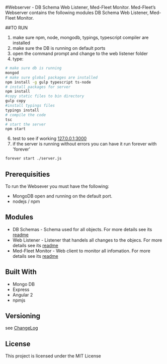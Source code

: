 #Webserver - DB Schema Web Listener, Med-Fleet Monitor. 
Med-Fleet’s Webserver contains the following modules
DB Schema 
Web Listener, 
Med-Fleet Monitor. 

##TO RUN
1. make sure npm, node, mongodb, typings, typescript compiler are installed 
2. make sure the DB is running on default ports
4. open the command prompt and change to the web listener folder
5. type: 

```bash
# make sure db is running 
mongod
# make sure global packages are installed
npm install -g gulp typescript ts-node
# install packages for server
npm install 
#copy static files to bin directory
gulp copy
#install typings files
typings install 
# compile the code
tsc
# start the server
npm start
```

6. test to see if working [127.0.0.1:3000](127.0.0.1:300)
7. if the server is running without errors you can have it run forever with 'forever'
```bash
forever start ./server.js 
```

## Prerequisities
To run the Websever you must have the following: 
* MongoDB open and running on the default port.
* nodejs / npm 

## Modules
* DB Schemas - Schema used for all objects. For more details see its [readme](README_db_schema.md)
* Web Listener - Listener that handels all changes to the objecs. For more details see its [readme](README_web_listener.md)
* Med-Fleet Monitor - Web client to monitor all infomation. For more details see its [readme](README_README_medfleet_monitor.md)

## Built With
* Mongo DB
* Express 
* Angular 2 
* npmjs 

## Versioning
see [ChangeLog](ChangeLog.md)

## License

This project is licensed under the MIT License 

